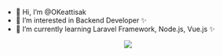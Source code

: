 - 👋 Hi, I’m @OKeattisak
- 👀 I’m interested in Backend Developer ✨
- 🌱 I’m currently learning Laravel Framework, Node.js, Vue.js ✨
<p align="center">
    <img src="https://skillicons.dev/icons?i=git,laravel,vue,angular,linux,docker,grafana" />
</p>
